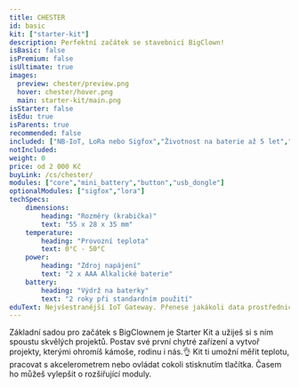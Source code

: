 ```yaml
---
title: CHESTER
id: basic
kit: ["starter-kit"]
description: Perfektní začátek se stavebnicí BigClown!
isBasic: false
isPremium: false
isUltimate: true
images:
  preview: chester/preview.png
  hover: chester/hover.png
  main: starter-kit/main.png
isStarter: false
isEdu: true
isParents: true
recommended: false
included: ["NB-IoT, LoRa nebo Sigfox","Životnost na baterie až 5 let","Rozšiřitelný až o 5 expanderů", "Hodinový webinář zdarma","Záruka 3 roky"]
notIncluded:
weight: 0
price: od 2 000 Kč
buyLink: /cs/chester/
modules: ["core","mini_battery","button","usb_dongle"]
optionalModules: ["sigfox","lora"]
techSpecs:
    dimensions:
        heading: "Rozměry (krabička)"
        text: "55 x 28 x 35 mm"
    temperature:
        heading: "Provozní teplota"
        text: 0°C - 50°C
    power:
        heading: "Zdroj napájení"
        text: "2 x AAA Alkalické baterie"
    battery:
        heading: "Výdrž na baterky"
        text: "2 roky při standardním použití"
eduText: Nejvšestranější IoT Gateway. Přenese jakákoli data prostřednictvím LPWAN.
---
```


Základní sadou pro začátek s BigClownem je Starter Kit a užiješ si s ním spoustu skvělých projektů. Postav své první chytré zařízení a vytvoř projekty, kterými ohromíš kámoše, rodinu i nás.👌 Kit ti umožní měřit teplotu, pracovat s akcelerometrem nebo ovládat cokoli stisknutím tlačítka. Časem ho můžeš vylepšit o rozšiřující moduly.
